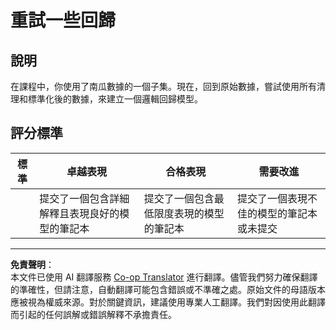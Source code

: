<!--
CO_OP_TRANSLATOR_METADATA:
{
  "original_hash": "8af40209a41494068c1f42b14c0b450d",
  "translation_date": "2025-08-29T20:28:43+00:00",
  "source_file": "2-Regression/4-Logistic/assignment.md",
  "language_code": "mo"
}
-->
# 重試一些回歸

## 說明

在課程中，你使用了南瓜數據的一個子集。現在，回到原始數據，嘗試使用所有清理和標準化後的數據，來建立一個邏輯回歸模型。

## 評分標準

| 標準     | 卓越表現                                                               | 合格表現                                                     | 需要改進                                                   |
| -------- | ----------------------------------------------------------------------- | ------------------------------------------------------------ | ----------------------------------------------------------- |
|          | 提交了一個包含詳細解釋且表現良好的模型的筆記本                         | 提交了一個包含最低限度表現的模型的筆記本                     | 提交了一個表現不佳的模型的筆記本或未提交                   |

---

**免責聲明**：  
本文件已使用 AI 翻譯服務 [Co-op Translator](https://github.com/Azure/co-op-translator) 進行翻譯。儘管我們努力確保翻譯的準確性，但請注意，自動翻譯可能包含錯誤或不準確之處。原始文件的母語版本應被視為權威來源。對於關鍵資訊，建議使用專業人工翻譯。我們對因使用此翻譯而引起的任何誤解或錯誤解釋不承擔責任。